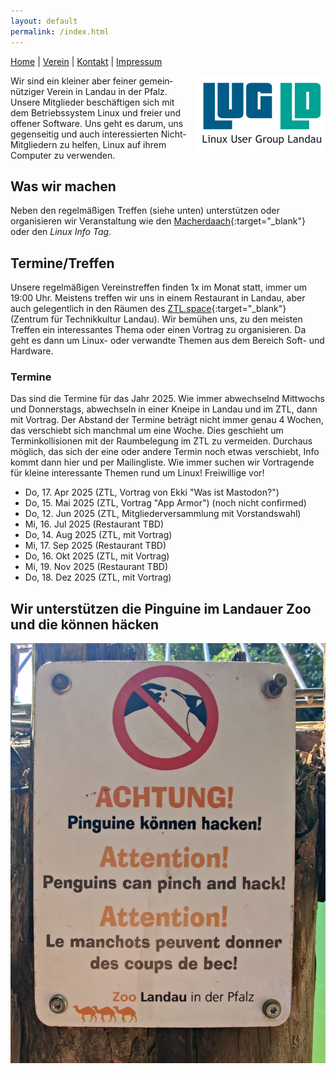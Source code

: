 ```yaml
---
layout: default
permalink: /index.html
---
```

[Home](/) | [Verein](verein.html) | [Kontakt](kontakt.html) | [Impressum](impressum.html)

<div>
<img src="img/LUG-LD_logo_205x125.png" alt="Die Linux User Group Landau e. V." title="LUG-LD Logo (c) Sonja W." style="float: right; padding: 0 0 0 10px;">
</div>

Wir sind ein klei&shy;ner aber fei&shy;ner ge&shy;mein&shy;nützi&shy;ger Ver&shy;ein in Lan&shy;dau in der Pfalz. Unsere Mit&shy;glieder be&shy;schäf&shy;ti&shy;gen sich mit dem Be&shy;triebs&shy;sys&shy;tem Li&shy;nux und frei&shy;er und offener Soft&shy;ware. Uns geht es da&shy;rum, uns ge&shy;gen&shy;sei&shy;tig und auch in&shy;ter&shy;essier&shy;ten Nicht-Mit&shy;glie&shy;dern zu hel&shy;fen, Linux auf ihrem Com&shy;pu&shy;ter zu ver&shy;wen&shy;den.

## Was wir machen
Neben den regelmäßigen Treffen (siehe unten) unterstützen oder organisieren wir Veranstaltung wie den [Macherdaach](https://macherdaa.ch){:target="_blank"} oder den *Linux Info Tag*.

## Termine/Treffen

Unsere regelmäßigen Vereinstreffen finden 1x im Monat statt, immer um 19:00 Uhr. Meistens treffen wir uns in einem Restaurant in Landau, aber auch gelegentlich in den Räumen des [ZTL.space](https://ztl.space){:target="_blank"} (Zentrum für Technikkultur Landau). Wir bemühen uns, zu den meisten Treffen ein interessantes Thema oder einen Vortrag zu organisieren. Da geht es dann um Linux- oder verwandte Themen aus dem Bereich Soft- und Hardware.

### Termine
Das sind die Termine für das Jahr 2025. Wie immer abwechselnd Mittwochs und Donnerstags, abwechseln in einer Kneipe in Landau und im ZTL, dann mit Vortrag. Der Abstand der Termine beträgt nicht immer genau 4 Wochen, das verschiebt sich manchmal um eine Woche. Dies geschieht um Terminkollisionen mit der Raumbelegung im ZTL zu vermeiden. Durchaus möglich, das sich der eine oder andere Termin noch etwas verschiebt, Info kommt dann hier und per Mailingliste. Wie immer suchen wir Vortragende für kleine interessante Themen rund um Linux! Freiwillige vor!

* Do, 17. Apr 2025 (ZTL, Vortrag von Ekki "Was ist Mastodon?")
* Do, 15. Mai 2025 (ZTL, Vortrag "App Armor") (noch nicht confirmed)
* Do, 12. Jun 2025 (ZTL, Mitgliederversammlung mit Vorstandswahl)
* Mi, 16. Jul 2025 (Restaurant TBD)
* Do, 14. Aug 2025 (ZTL, mit Vortrag)
* Mi, 17. Sep 2025 (Restaurant TBD)
* Do, 16. Okt 2025 (ZTL, mit Vortrag)
* Mi, 19. Nov 2025 (Restaurant TBD)
* Do, 18. Dez 2025 (ZTL, mit Vortrag)




## Wir unterstützen die Pinguine im Landauer Zoo und die können häcken
<div>
<img src="img/penguins_can_hack.jpg" alt="Pinguine können hacken. Schild im Zoo Landau." title="Pinguine können hacken!" style="float: right; padding: 0 0 0 10px;">
</div>

